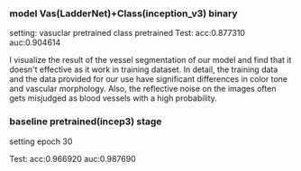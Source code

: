 
### model Vas(LadderNet)+Class(inception_v3) binary
setting: vasuclar pretrained class pretrained
    Test: acc:0.877310 auc:0.904614         

I visualize the result of the vessel segmentation of our model and find that it doesn't effective as it work in training dataset. In detail, the training data and the data provided for our use have significant differences in color tone and vascular morphology. Also, the reflective noise on the images often gets misjudged as blood vessels with a high probability.

### baseline pretrained(incep3) stage
setting epoch 30 

Test: acc:0.966920 auc:0.987690
